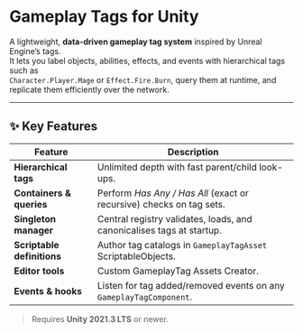 # Gameplay Tags for Unity

A lightweight, **data-driven gameplay tag system** inspired by Unreal Engine’s tags.  
It lets you label objects, abilities, effects, and events with hierarchical tags such as  
`Character.Player.Mage` or `Effect.Fire.Burn`, query them at runtime, and replicate them
efficiently over the network.

---

## ✨ Key Features
| Feature | Description |
|---------|-------------|
| **Hierarchical tags** | Unlimited depth with fast parent/child look-ups. |
| **Containers & queries** | Perform *Has Any / Has All* (exact or recursive) checks on tag sets. |
| **Singleton manager** | Central registry validates, loads, and canonicalises tags at startup. |
| **Scriptable definitions** | Author tag catalogs in `GameplayTagAsset` ScriptableObjects. |
| **Editor tools** | Custom GameplayTag Assets Creator. |
| **Events & hooks** | Listen for tag added/removed events on any `GameplayTagComponent`. |

> Requires **Unity 2021.3 LTS** or newer.

